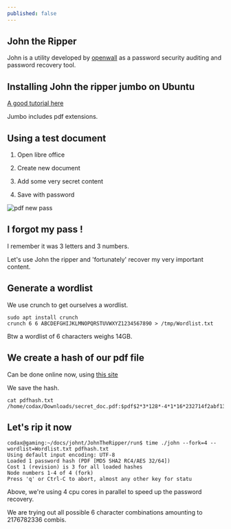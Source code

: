 ```yaml
---
published: false
---
```

## John the Ripper

John is a utility developed by [openwall](https://www.openwall.com/john/) as a password security auditing and password recovery tool.


## Installing John the ripper jumbo on Ubuntu
[A good tutorial here](https://linuxreference.wordpress.com/2019/06/07/howto-install-john-the-ripper-in-ubuntu-18-04/)

Jumbo includes pdf extensions.

## Using a test document
1. Open libre office

2. Create new document

3. Add some very secret content

4. Save with password

![pdf new pass](https://github.com/codarrenvelvindron/codarrenvelvindron.github.io/raw/master/images/pdf_save_password.png)

## I forgot my pass !
I remember it was 3 letters and 3 numbers.

Let's use John the ripper and 'fortunately' recover my very important content.

## Generate a wordlist
We use crunch to get ourselves a wordlist.

```
sudo apt install crunch
crunch 6 6 ABCDEFGHIJKLMNOPQRSTUVWXYZ1234567890 > /tmp/Wordlist.txt
```
Btw a wordlist of 6 characters weighs 14GB.

## We create a hash of our pdf file

Can be done online now, using [this site](https://www.onlinehashcrack.com/tools-pdf-hash-extractor.php)

We save the hash.
```
cat pdfhash.txt
/home/codax/Downloads/secret_doc.pdf:$pdf$2*3*128*-4*1*16*232714f2abf1328a437a85dca0ebb19c*32*c61ccea8415634b2c03992c52295516128bf4e5e4e758a4164004e56fffa0108*32*199b4e27572e4b45cb0a78e376c1f77454bd27d544a4009f99031b2ff749add
```

## Let's rip it now

```
codax@gaming:~/docs/johnt/JohnTheRipper/run$ time ./john --fork=4 --wordlist=Wordlist.txt pdfhash.txt 
Using default input encoding: UTF-8
Loaded 1 password hash (PDF [MD5 SHA2 RC4/AES 32/64])
Cost 1 (revision) is 3 for all loaded hashes
Node numbers 1-4 of 4 (fork)
Press 'q' or Ctrl-C to abort, almost any other key for statu
```

Above, we're using 4 cpu cores in parallel to speed up the password recovery.

We are trying out all possible 6 character combinations amounting to 2176782336 combis.
